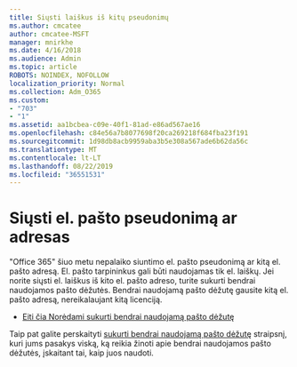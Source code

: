 ```yaml
---
title: Siųsti laiškus iš kitų pseudonimų
ms.author: cmcatee
author: cmcatee-MSFT
manager: mnirkhe
ms.date: 4/16/2018
ms.audience: Admin
ms.topic: article
ROBOTS: NOINDEX, NOFOLLOW
localization_priority: Normal
ms.collection: Adm_O365
ms.custom:
- "703"
- "1"
ms.assetid: aa1bcbea-c09e-40f1-81ad-e86ad567ae16
ms.openlocfilehash: c84e56a7b8077698f20ca269218f684fba23f191
ms.sourcegitcommit: 1d98db8acb9959aba3b5e308a567ade6b62da56c
ms.translationtype: MT
ms.contentlocale: lt-LT
ms.lasthandoff: 08/22/2019
ms.locfileid: "36551531"
---
```

# <a name="send-email-from-an-alias-or-secondary-address"></a>Siųsti el. pašto pseudonimą ar adresas

"Office 365" šiuo metu nepalaiko siuntimo el. pašto pseudonimą ar kitą el. pašto adresą. El. pašto tarpininkus gali būti naudojamas tik el. laiškų. Jei norite siųsti el. laiškus iš kito el. pašto adreso, turite sukurti bendrai naudojamos pašto dėžutės. Bendrai naudojamą pašto dėžutę gausite kitą el. pašto adresą, nereikalaujant kitą licenciją.
  
- [Eiti čia Norėdami sukurti bendrai naudojamą pašto dėžutę](https://portal.office.com/AdminPortal/Home#/AssistedGuide/addemailoptions)

Taip pat galite perskaityti [sukurti bendrai naudojamą pašto dėžutę](https://docs.microsoft.com/office365/admin/email/create-a-shared-mailbox) straipsnį, kuri jums pasakys viską, ką reikia žinoti apie bendrai naudojamos pašto dėžutės, įskaitant tai, kaip juos naudoti.